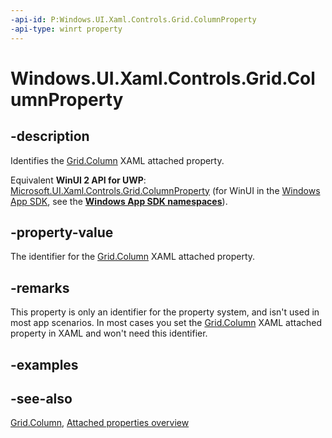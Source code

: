 ```yaml
---
-api-id: P:Windows.UI.Xaml.Controls.Grid.ColumnProperty
-api-type: winrt property
---
```


<!-- Property syntax
public Windows.UI.Xaml.DependencyProperty ColumnProperty { get; }
-->

# Windows.UI.Xaml.Controls.Grid.ColumnProperty

## -description
Identifies the [Grid.Column](grid_column.md) XAML attached property.

Equivalent **WinUI 2 API for UWP**: [Microsoft.UI.Xaml.Controls.Grid.ColumnProperty](/windows/winui/api/microsoft.ui.xaml.controls.grid.columnproperty) (for WinUI in the [Windows App SDK](/windows/apps/windows-app-sdk/), see the **[Windows App SDK namespaces](/windows/windows-app-sdk/api/winrt/)**).

## -property-value
The identifier for the [Grid.Column](grid_column.md) XAML attached property.

## -remarks
This property is only an identifier for the property system, and isn't used in most app scenarios. In most cases you set the [Grid.Column](grid_column.md) XAML attached property in XAML and won't need this identifier.

## -examples

## -see-also

[Grid.Column](grid_column.md), [Attached properties overview](/windows/uwp/xaml-platform/attached-properties-overview)
